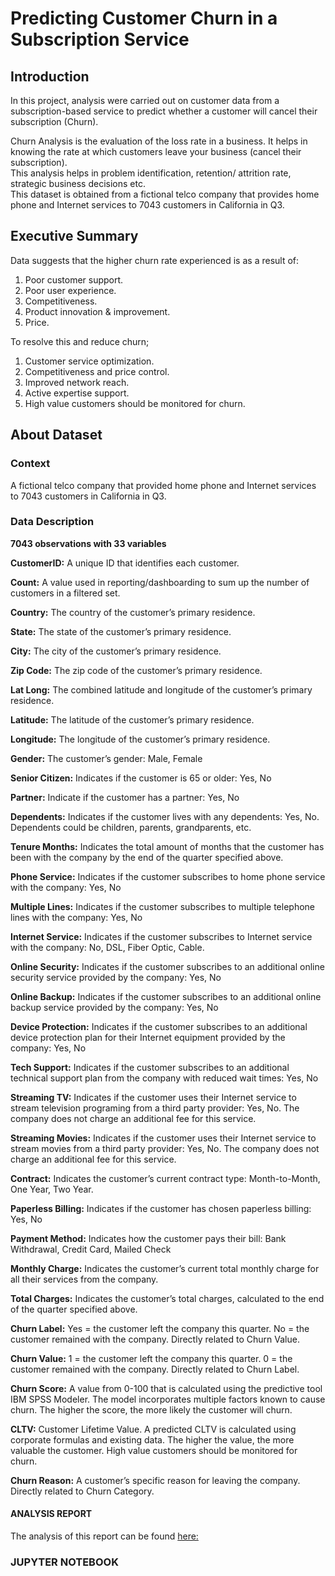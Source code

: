 # Predicting Customer Churn in a Subscription Service

## Introduction

In this project, analysis were carried out on customer data from a subscription-based service to predict whether a customer will cancel their subscription (Churn).

Churn Analysis is the evaluation of the loss rate in a business. It helps in knowing the rate at which customers leave your business (cancel their subscription). </br>This analysis helps in problem identification, retention/ attrition rate, strategic business decisions etc.
</br>
This dataset is obtained from a fictional telco company that provides home phone and Internet services to 7043 customers in California in Q3.
</br>

## Executive Summary

Data suggests that the higher churn rate experienced is as a result of:</br>

1. Poor customer support.
2. Poor user experience.
3. Competitiveness.
4. Product innovation & improvement.
5. Price.

To resolve this and reduce churn;
</br>
1. Customer service optimization.
2. Competitiveness and price control.
3. Improved network reach.
4. Active expertise support.
5. High value customers should be monitored for churn.

## About Dataset


### Context
A fictional telco company that provided home phone and Internet services to 7043 customers in California in Q3.

### Data Description</br>
**7043 observations with 33 variables** 

**CustomerID:** A unique ID that identifies each customer.

**Count:** A value used in reporting/dashboarding to sum up the number of customers in a filtered set.

**Country:** The country of the customer’s primary residence.

**State:** The state of the customer’s primary residence.

**City:** The city of the customer’s primary residence.

**Zip Code:** The zip code of the customer’s primary residence.

**Lat Long:** The combined latitude and longitude of the customer’s primary residence.

**Latitude:** The latitude of the customer’s primary residence.

**Longitude:** The longitude of the customer’s primary residence.

**Gender:** The customer’s gender: Male, Female

**Senior Citizen:** Indicates if the customer is 65 or older: Yes, No

**Partner:** Indicate if the customer has a partner: Yes, No

**Dependents:** Indicates if the customer lives with any dependents: Yes, No. Dependents could be children, parents, grandparents, etc.

**Tenure Months:** Indicates the total amount of months that the customer has been with the company by the end of the quarter specified above.

**Phone Service:** Indicates if the customer subscribes to home phone service with the company: Yes, No

**Multiple Lines:** Indicates if the customer subscribes to multiple telephone lines with the company: Yes, No

**Internet Service:** Indicates if the customer subscribes to Internet service with the company: No, DSL, Fiber Optic, Cable.

**Online Security:** Indicates if the customer subscribes to an additional online security service provided by the company: Yes, No

**Online Backup:** Indicates if the customer subscribes to an additional online backup service provided by the company: Yes, No

**Device Protection:** Indicates if the customer subscribes to an additional device protection plan for their Internet equipment provided by the company: Yes, No

**Tech Support:** Indicates if the customer subscribes to an additional technical support plan from the company with reduced wait times: Yes, No

**Streaming TV:** Indicates if the customer uses their Internet service to stream television programing from a third party provider: Yes, No. The company does not charge an additional fee for this service.

**Streaming Movies:** Indicates if the customer uses their Internet service to stream movies from a third party provider: Yes, No. The company does not charge an additional fee for this service.

**Contract:** Indicates the customer’s current contract type: Month-to-Month, One Year, Two Year.

**Paperless Billing:** Indicates if the customer has chosen paperless billing: Yes, No

**Payment Method:** Indicates how the customer pays their bill: Bank Withdrawal, Credit Card, Mailed Check

**Monthly Charge:** Indicates the customer’s current total monthly charge for all their services from the company.

**Total Charges:** Indicates the customer’s total charges, calculated to the end of the quarter specified above.

**Churn Label:** Yes = the customer left the company this quarter. No = the customer remained with the company. Directly related to Churn Value.

**Churn Value:** 1 = the customer left the company this quarter. 0 = the customer remained with the company. Directly related to Churn Label.

**Churn Score:** A value from 0-100 that is calculated using the predictive tool IBM SPSS Modeler. The model incorporates multiple factors known to cause churn. The higher the score, the more likely the customer will churn.

**CLTV:** Customer Lifetime Value. A predicted CLTV is calculated using corporate formulas and existing data. The higher the value, the more valuable the customer. High value customers should be monitored for churn.

**Churn Reason:** A customer’s specific reason for leaving the company. Directly related to Churn Category.


#### ANALYSIS REPORT

The analysis of this report can be found [here:](https://www.canva.com/design/DAGUnah-xqA/ulFwQP0p6OT8eF146Sn53w/edit?utm_content=DAGUnah-xqA&utm_campaign=designshare&utm_medium=link2&utm_source=sharebutton)


### JUPYTER NOTEBOOK


